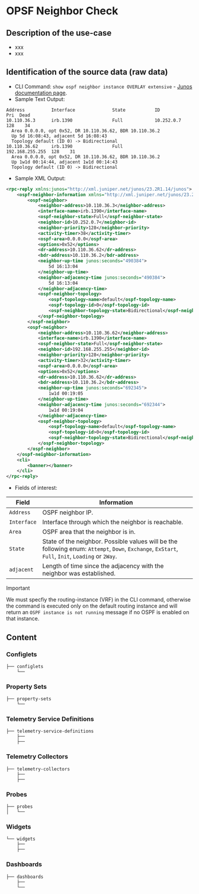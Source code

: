 # OPSF Neighbor Check

## Description of the use-case

- xxx
- xxx

## Identification of the source data (raw data)

- CLI Command: `show ospf neighbor instance OVERLAY extensive` - [Junos documentation page](https://www.juniper.net/documentation/us/en/software/junos/ospf/topics/ref/command/show-ospf-ospf3-neighbor.html). 
- Sample Text Output:
```
Address          Interface              State           ID               Pri  Dead
10.110.36.3      irb.1390               Full            10.252.0.7       128    34
  Area 0.0.0.0, opt 0x52, DR 10.110.36.62, BDR 10.110.36.2
  Up 5d 16:08:43, adjacent 5d 16:08:43
  Topology default (ID 0) -> Bidirectional
10.110.36.62     irb.1390               Full            192.168.255.255  128    31
  Area 0.0.0.0, opt 0x52, DR 10.110.36.62, BDR 10.110.36.2
  Up 1w1d 00:14:44, adjacent 1w1d 00:14:43
  Topology default (ID 0) -> Bidirectional
```
- Sample XML Output:
```xml
<rpc-reply xmlns:junos="http://xml.juniper.net/junos/23.2R1.14/junos">
    <ospf-neighbor-information xmlns="http://xml.juniper.net/junos/23.2R0/junos-routing">
        <ospf-neighbor>
            <neighbor-address>10.110.36.3</neighbor-address>
            <interface-name>irb.1390</interface-name>
            <ospf-neighbor-state>Full</ospf-neighbor-state>
            <neighbor-id>10.252.0.7</neighbor-id>
            <neighbor-priority>128</neighbor-priority>
            <activity-timer>38</activity-timer>
            <ospf-area>0.0.0.0</ospf-area>
            <options>0x52</options>
            <dr-address>10.110.36.62</dr-address>
            <bdr-address>10.110.36.2</bdr-address>
            <neighbor-up-time junos:seconds="490384">
                5d 16:13:04
            </neighbor-up-time>
            <neighbor-adjacency-time junos:seconds="490384">
                5d 16:13:04
            </neighbor-adjacency-time>
            <ospf-neighbor-topology>
                <ospf-topology-name>default</ospf-topology-name>
                <ospf-topology-id>0</ospf-topology-id>
                <ospf-neighbor-topology-state>Bidirectional</ospf-neighbor-topology-state>
            </ospf-neighbor-topology>
        </ospf-neighbor>
        <ospf-neighbor>
            <neighbor-address>10.110.36.62</neighbor-address>
            <interface-name>irb.1390</interface-name>
            <ospf-neighbor-state>Full</ospf-neighbor-state>
            <neighbor-id>192.168.255.255</neighbor-id>
            <neighbor-priority>128</neighbor-priority>
            <activity-timer>32</activity-timer>
            <ospf-area>0.0.0.0</ospf-area>
            <options>0x52</options>
            <dr-address>10.110.36.62</dr-address>
            <bdr-address>10.110.36.2</bdr-address>
            <neighbor-up-time junos:seconds="692345">
                1w1d 00:19:05
            </neighbor-up-time>
            <neighbor-adjacency-time junos:seconds="692344">
                1w1d 00:19:04
            </neighbor-adjacency-time>
            <ospf-neighbor-topology>
                <ospf-topology-name>default</ospf-topology-name>
                <ospf-topology-id>0</ospf-topology-id>
                <ospf-neighbor-topology-state>Bidirectional</ospf-neighbor-topology-state>
            </ospf-neighbor-topology>
        </ospf-neighbor>
    </ospf-neighbor-information>
    <cli>
        <banner></banner>
    </cli>
</rpc-reply>
```

- Fields of interest:

| Field | Information |
| --- | --- |
| `Address` | OSPF neighbor IP. |
| `Interface` | Interface through which the neighbor is reachable. |
| `Area` | OSPF area that the neighbor is in. |
| `State` | State of the neighbor. Possible values will be the following enum: `Attempt`, `Down`, `Exchange`, `ExStart`, `Full`, `Init`, `Loading` or `2Way`. |
| `adjacent` | Length of time since the adjacency with the neighbor was established. |


> [!IMPORTANT]
> We must specfiy the routing-instance (VRF) in the CLI command, otherwise the command is executed only on the default routing instance and will return an `OSPF instance is not running` message if no OSPF is enabled on that instance.

## Content

### Configlets

```
├── configlets
    └── 
```

### Property Sets

```
├── property-sets
    └── 
```

### Telemetry Service Definitions 
```
├── telemetry-service-definitions
    ├── 
    ├── 
```

### Telemetry Collectors
```
├── telemetry-collectors
    ├── 
    ├── 
```

### Probes
```
├── probes
│   └── 
```

### Widgets
```
└── widgets
    ├── 
    ├── 
```

### Dashboards

```
├── dashboards
    ├── 
    └── 
```
